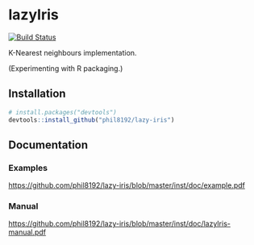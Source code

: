 # lazyIris

[![Build Status](https://travis-ci.org/phil8192/lazy-iris.svg?branch=master)](https://travis-ci.org/phil8192/lazy-iris)

K-Nearest neighbours implementation.

(Experimenting with R packaging.)

## Installation

```R
# install.packages("devtools")
devtools::install_github("phil8192/lazy-iris")
```

## Documentation

### Examples
https://github.com/phil8192/lazy-iris/blob/master/inst/doc/example.pdf

### Manual
https://github.com/phil8192/lazy-iris/blob/master/inst/doc/lazyIris-manual.pdf

